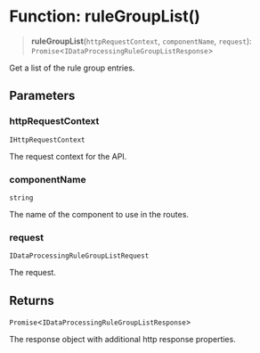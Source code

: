 # Function: ruleGroupList()

> **ruleGroupList**(`httpRequestContext`, `componentName`, `request`): `Promise`\<`IDataProcessingRuleGroupListResponse`\>

Get a list of the rule group entries.

## Parameters

### httpRequestContext

`IHttpRequestContext`

The request context for the API.

### componentName

`string`

The name of the component to use in the routes.

### request

`IDataProcessingRuleGroupListRequest`

The request.

## Returns

`Promise`\<`IDataProcessingRuleGroupListResponse`\>

The response object with additional http response properties.
